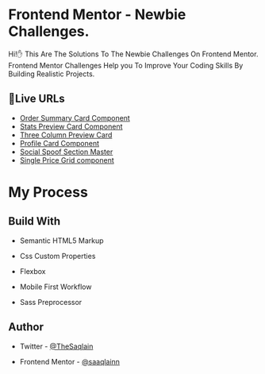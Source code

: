 # Frontend Mentor - Newbie Challenges.

Hi!✋ This Are The Solutions To The Newbie Challenges On Frontend Mentor.
Frontend Mentor Challenges Help you To Improve Your Coding Skills By Building Realistic Projects.
## 🚀Live URLs

 - [ Order Summary Card Component](https://saaqlainn.github.io/FrontEnd-Tasks/Order%20summary%20Card)
 - [Stats Preview Card Component](https://saaqlainn.github.io/FrontEnd-Tasks/Stats%20Preview%20Card) 
 - [Three Column Preview Card](https://saaqlainn.github.io/FrontEnd-Tasks/Three-Column%20Preview%20Card)
 - [Profile Card Component](https://saaqlainn.github.io/FrontEnd-Tasks/Profile%20card%20component) 
 - [Social Spoof Section Master](https://saaqlainn.github.io/FrontEnd-Tasks/social-proof-section%20master)
 - [Single Price Grid component](https://saaqlainn.github.io/FrontEnd-Tasks/Single-price-grid-component/)


  
# My Process

## Build With

- Semantic HTML5 Markup

- Css Custom Properties

- Flexbox

- Mobile First Workflow

- Sass Preprocessor



## Author

- Twitter - [@TheSaqlain](https://twitter.com/TheSaqlain)

- Frontend Mentor - [@saaqlainn](https://www.frontendmentor.io/home)
